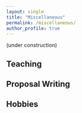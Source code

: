 ```yaml
---
layout: single
title: "Miscellaneous"
permalink: /miscellaneous/
author_profile: true
---
```


(under construction)
## Teaching

## Proposal Writing

## Hobbies